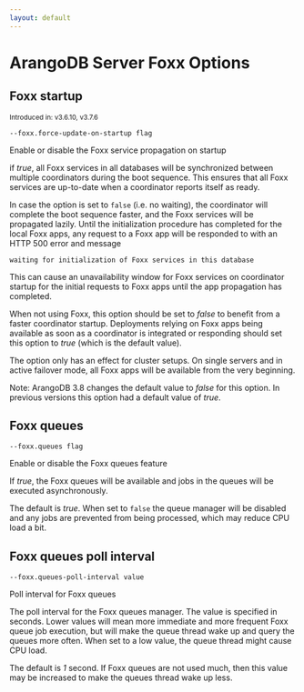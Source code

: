 ```yaml
---
layout: default
---
```

# ArangoDB Server Foxx Options

## Foxx startup

<small>Introduced in: v3.6.10, v3.7.6</small>

`--foxx.force-update-on-startup flag`

Enable or disable the Foxx service propagation on startup

if *true*, all Foxx services in all databases will be synchronized between
multiple coordinators during the boot sequence. This ensures that all Foxx
services are up-to-date when a coordinator reports itself as ready.

In case the option is set to `false` (i.e. no waiting), the coordinator 
will complete the boot sequence faster, and the Foxx services will be 
propagated lazily. Until the initialization procedure has completed for
the local Foxx apps, any request to a Foxx app will be responded to with
an HTTP 500 error and message 

    waiting for initialization of Foxx services in this database 

This can cause an unavailability window for Foxx services on coordinator
startup for the initial requests to Foxx apps until the app propagation 
has completed.
  
When not using Foxx, this option should be set to *false* to benefit from a 
faster coordinator startup.
Deployments relying on Foxx apps being available as soon as a coordinator 
is integrated or responding should set this option to *true* (which is 
the default value).

The option only has an effect for cluster setups. On single servers and in 
active failover mode, all Foxx apps will be available from the very beginning.

Note: ArangoDB 3.8 changes the default value to *false* for this option.
In previous versions this option had a default value of *true*.

## Foxx queues

`--foxx.queues flag`

Enable or disable the Foxx queues feature

If *true*, the Foxx queues will be available and jobs in the queues will
be executed asynchronously.

The default is *true*.
When set to `false` the queue manager will be disabled and any jobs
are prevented from being processed, which may reduce CPU load a bit.

## Foxx queues poll interval

`--foxx.queues-poll-interval value`

Poll interval for Foxx queues

The poll interval for the Foxx queues manager. The value is specified in
seconds. Lower values will mean more immediate and more frequent Foxx
queue job execution, but will make the queue thread wake up and query the
queues more often. When set to a low value, the queue thread might cause
CPU load.

The default is *1* second. If Foxx queues are not used much, then this
value may be increased to make the queues thread wake up less.
